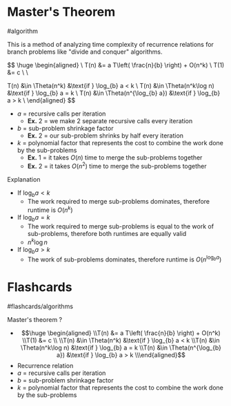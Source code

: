 # Master's Theorem
#algorithm 

This is a method of analyzing time complexity of recurrence relations for branch problems like "divide and conquer" algorithms.

$$
\huge \begin{aligned} \\
T(n) &= a T\left( \frac{n}{b} \right) + O(n^k) \\
T(1) &= c \\ \\

T(n) &\in \Theta(n^k) &\text{if } \log_{b} a < k \\
T(n) &\in \Theta(n^k\log n) &\text{if } \log_{b} a = k \\
T(n) &\in \Theta(n^{\log_{b} a}) &\text{if } \log_{b} a > k \\
\end{aligned}
$$
- $a$ = recursive calls per iteration
	- **Ex.** 2 = we make 2 separate recursive calls every iteration
- $b$ = sub-problem shrinkage factor
	- **Ex.** 2 = our sub-problem shrinks by half every iteration
- $k$ = polynomial factor that represents the cost to combine the work done by the sub-problems
	- **Ex.** 1 = it takes $O(n)$ time to merge the sub-problems together
	- **Ex.** 2 = it takes $O(n^2)$ time to merge the sub-problems together

Explanation
- If $\log_{b} a < k$
	- The work required to merge sub-problems dominates, therefore runtime is $O(n^k)$
- If $\log_{b} a = k$
	- The work required to merge sub-problems is equal to the work of sub-problems, therefore both runtimes are equally valid
	- $n^k \log n$
- If $\log_{b} a > k$
	- The work of sub-problems dominates, therefore runtime is $O(n^{\log_{b} a})$

# Flashcards
#flashcards/algorithms 

Master's theorem
?
- $$\huge \begin{aligned} \\T(n) &= a T\left( \frac{n}{b} \right) + O(n^k) \\T(1) &= c \\ \\T(n) &\in \Theta(n^k) &\text{if } \log_{b} a < k \\T(n) &\in \Theta(n^k\log n) &\text{if } \log_{b} a = k \\T(n) &\in \Theta(n^{\log_{b} a}) &\text{if } \log_{b} a > k \\\end{aligned}$$
- Recurrence relation
- $a$ = recursive calls per iteration
- $b$ = sub-problem shrinkage factor
- $k$ = polynomial factor that represents the cost to combine the work done by the sub-problems
<!--SR:!2025-01-30,12,230-->